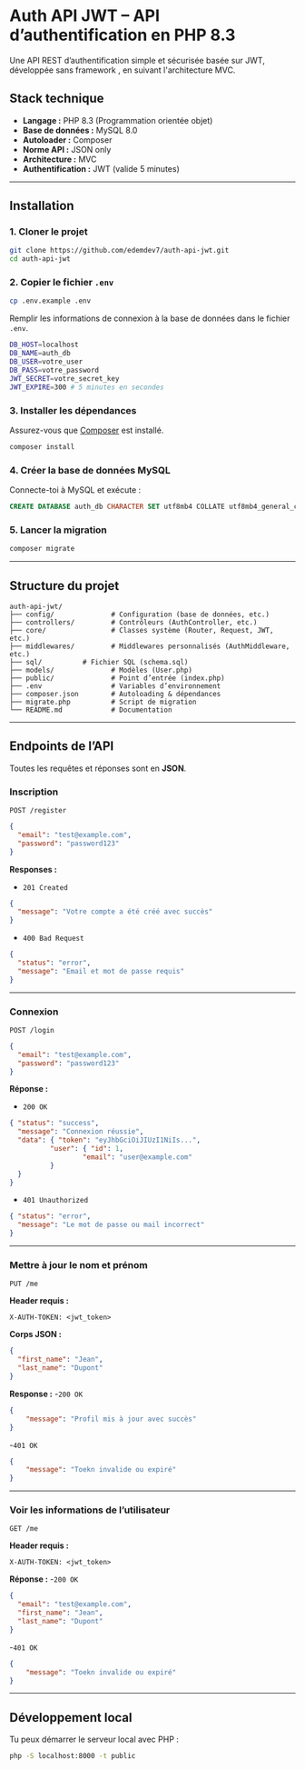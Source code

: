 # Auth API JWT – API d’authentification en PHP 8.3

Une API REST d’authentification simple et sécurisée basée sur JWT, développée sans framework , en suivant l'architecture MVC.

##  Stack technique

- **Langage :** PHP 8.3 (Programmation orientée objet)
- **Base de données :** MySQL 8.0
- **Autoloader :** Composer
- **Norme API :** JSON only
- **Architecture :** MVC
- **Authentification :** JWT (valide 5 minutes)

---

##  Installation

### 1. Cloner le projet
```bash
git clone https://github.com/edemdev7/auth-api-jwt.git
cd auth-api-jwt
````

### 2. Copier le fichier `.env`

```bash
cp .env.example .env
```

Remplir les informations de connexion à la base de données dans le fichier `.env`.
```bash
DB_HOST=localhost
DB_NAME=auth_db 
DB_USER=votre_user
DB_PASS=votre_password
JWT_SECRET=votre_secret_key
JWT_EXPIRE=300 # 5 minutes en secondes
```



### 3. Installer les dépendances

Assurez-vous que [Composer](https://getcomposer.org/) est installé.

```bash
composer install
```

### 4. Créer la base de données MySQL

Connecte-toi à MySQL et exécute :

```sql
CREATE DATABASE auth_db CHARACTER SET utf8mb4 COLLATE utf8mb4_general_ci;
```

### 5. Lancer la migration

```bash
composer migrate
```

---

##  Structure du projet

```
auth-api-jwt/
├── config/              # Configuration (base de données, etc.)
├── controllers/         # Contrôleurs (AuthController, etc.)
├── core/                # Classes système (Router, Request, JWT, etc.)
├── middlewares/         # Middlewares personnalisés (AuthMiddleware, etc.)
├── sql/          # Fichier SQL (schema.sql)
├── models/              # Modèles (User.php)
├── public/              # Point d’entrée (index.php)
├── .env                 # Variables d’environnement
├── composer.json        # Autoloading & dépendances
├── migrate.php          # Script de migration
└── README.md            # Documentation
```

---

##  Endpoints de l’API

Toutes les requêtes et réponses sont en **JSON**.

###  Inscription

`POST /register`

```json
{
  "email": "test@example.com",
  "password": "password123"
}
```
**Responses :**
- `201 Created`
```json
{
  "message": "Votre compte a été créé avec succès"
}
```
- `400 Bad Request`
```json
{
  "status": "error",
  "message": "Email et mot de passe requis"
}
```

---

###  Connexion

`POST /login`

```json
{
  "email": "test@example.com",
  "password": "password123"
}
```

**Réponse :**
- `200 OK`


```json
{ "status": "success", 
  "message": "Connexion réussie",
  "data": { "token": "eyJhbGciOiJIUzI1NiIs...",
          "user": { "id": 1, 
                  "email": "user@example.com"
          }
  }
}
```
- `401 Unauthorized`
```json
{ "status": "error",
  "message": "Le mot de passe ou mail incorrect"
}

```
---

###  Mettre à jour le nom et prénom

`PUT /me`

**Header requis :**

```
X-AUTH-TOKEN: <jwt_token>
```

**Corps JSON :**

```json
{
  "first_name": "Jean",
  "last_name": "Dupont"
}
```
**Response :**
-`200 OK`
```json
{
    "message": "Profil mis à jour avec succès"
}
```
-`401 OK`
```json
{
    "message": "Toekn invalide ou expiré"
}
```

---

### Voir les informations de l’utilisateur

`GET /me`

**Header requis :**

```
X-AUTH-TOKEN: <jwt_token>
```

**Réponse :**
-`200 OK`

```json
{
  "email": "test@example.com",
  "first_name": "Jean",
  "last_name": "Dupont"
}
```
-`401 OK`
```json
{
    "message": "Toekn invalide ou expiré"
}
```
---

##  Développement local

Tu peux démarrer le serveur local avec PHP :

```bash
php -S localhost:8000 -t public
```

